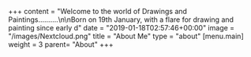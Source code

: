 +++
content = "Welcome to the world of Drawings and Paintings..........\n\nBorn on 19th January, with a flare for drawing and painting since early d"
date = "2019-01-18T02:57:46+00:00"
image = "/images/Nextcloud.png"
title = "About Me"
type = "about"
[menu.main]
weight = 3
parent= "About"
+++
